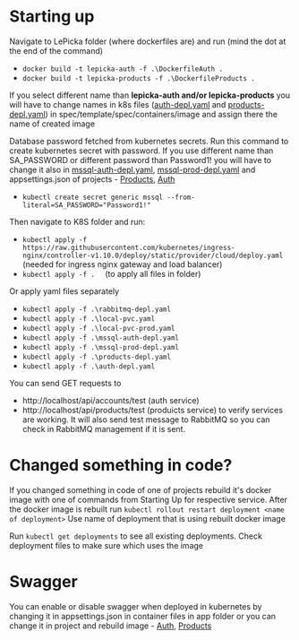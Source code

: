 # Starting up
Navigate to LePicka folder (where dockerfiles are) and run   (mind the dot at the end of the command)
- `docker build -t lepicka-auth -f .\DockerfileAuth .`
- `docker build -t lepicka-products -f .\DockerfileProducts .`

If you select different name than **lepicka-auth and/or lepicka-products** you will have to change names in k8s files ([auth-depl.yaml](https://github.com/4190/LePicka/blob/master/K8S/auth-depl.yaml) and [products-depl.yaml](https://github.com/4190/LePicka/blob/master/K8S/products-depl.yaml)) in spec/template/spec/containers/image and assign there the name of created image

Database password fetched from kubernetes secrets. Run this command to create kubernetes secret with password. If you use different name than SA_PASSWORD or different password than Password1! you will have to change it also in [mssql-auth-depl.yaml](https://github.com/4190/LePicka/blob/master/K8S/mssql-auth-depl.yaml), [mssql-prod-depl.yaml](https://github.com/4190/LePicka/blob/master/K8S/mssql-prod-depl.yaml) and appsettings.json of projects - [Products](https://github.com/4190/LePicka/blob/master/LePicka/LePickaProducts.API/appsettings.json), [Auth](https://github.com/4190/LePicka/blob/master/LePicka/Auth/appsettings.json)
- `kubectl create secret generic mssql --from-literal=SA_PASSWORD="Password1!"`


Then navigate to K8S folder and run: 
- `kubectl apply -f https://raw.githubusercontent.com/kubernetes/ingress-nginx/controller-v1.10.0/deploy/static/provider/cloud/deploy.yaml  `  (needed for ingress nginx gateway and load balancer)
- `kubectl apply -f .  `   (to apply all files in folder)

Or apply yaml files separately
- `kubectl apply -f .\rabbitmq-depl.yaml`
- `kubectl apply -f .\local-pvc.yaml`
- `kubectl apply -f .\local-pvc-prod.yaml`
- `kubectl apply -f .\mssql-auth-depl.yaml`
- `kubectl apply -f .\mssql-prod-depl.yaml`
- `kubectl apply -f .\products-depl.yaml`
- `kubectl apply -f .\auth-depl.yaml`

You can send GET requests to 
- http://localhost/api/accounts/test (auth service)
- http://localhost/api/products/test (produicts service)
to verify services are working. It will also send test message to RabbitMQ so you can check in RabbitMQ management if it is sent.

# Changed something in code?
If you changed something in code of one of projects rebuild it's docker image with one of commands from Starting Up for respective service. After the docker image is rebuilt run
`kubectl rollout restart deployment <name of deployment>`  Use name of deployment that is using rebuilt docker image

Run `kubectl get deployments` to see all existing deployments. Check deployment files to make sure which uses the image

# Swagger
You can enable or disable swagger when deployed in kubernetes by changing it in appsettings.json in container files in app folder or you can change it in project and rebuild image - [Auth](https://github.com/4190/LePicka/blob/master/LePicka/Auth/appsettings.json), [Products](https://github.com/4190/LePicka/blob/master/LePicka/LePickaProducts.API/appsettings.json)
